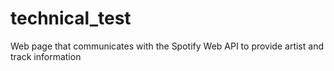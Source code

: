# technical_test
Web page that communicates with the Spotify Web API to provide artist and track information
